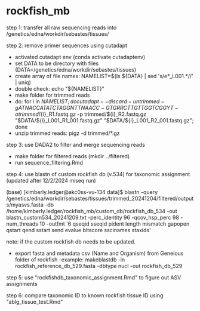 # rockfish_mb

step 1: transfer all raw sequencing reads into /genetics/edna/workdir/sebastes/tissues/

step 2: remove primer sequences using cutadapt 
- activated cutadapt env (conda activate cutadaptenv)
- set DATA to be directory with files (DATA=/genetics/edna/workdir/sebastes/tissues)
 - create array of file names:  NAMELIST=$(ls ${DATA} | sed 's/e*_L001.*//' | uniq)
 - double check: echo "${NAMELIST}"
- make folder for trimmed reads
- do: for i in ${NAMELIST}; do cutadapt --discard-untrimmed -g ATNACCATATCTAGGNTTNAACC -G TGRRCTTGTTGGTCGGYT -o trimmed/${i}_R1.fastq.gz -p trimmed/${i}_R2.fastq.gz "$DATA/${i}_L001_R1_001.fastq.gz" "$DATA/${i}_L001_R2_001.fastq.gz"; done
- unzip trimmed reads: pigz -d trimmed/*.gz

step 3: use DADA2 to filter and merge sequencing reads 
- make folder for filtered reads (mkdir ../filtered)
- run sequence_filtering.Rmd 

step 4: use blastn of custom rockfish db (v.534) for taxonomic assignment (updated after 12/2/2024 miseq run) 

(base) [kimberly.ledger@akc0ss-vu-134 data]$ blastn -query /genetics/edna/workdir/sebastes/tissues/trimmed_20241204/filtered/outputs/myasvs.fasta -db /home/kimberly.ledger/rockfish_mb/custom_db/rockfish_db_534 -out blastn_custom534_20241209.txt -perc_identity 96 -qcov_hsp_perc 98 -num_threads 10 -outfmt '6 qseqid sseqid pident length mismatch gapopen qstart qend sstart send evalue bitscore sscinames staxids'

note: if the custom rockfish db needs to be updated.
- export fasta and metadata csv (Name and Organism) from Geneious folder of rockfish
-example: makeblastdb -in rockfish_reference_db_529.fasta -dbtype nucl -out rockfish_db_529

step 5: use "rockfishdb_taxonomic_assignment.Rmd" to figure out ASV assignments 

step 6: compare taxonomic ID to known rockfish tissue ID using "ablg_tissue_test.Rmd"